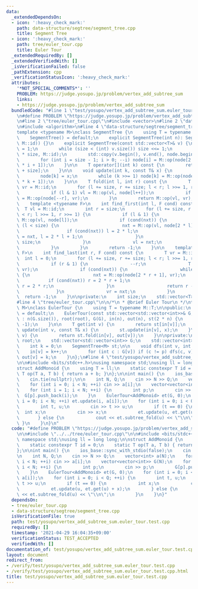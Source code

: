 ```yaml
---
data:
  _extendedDependsOn:
  - icon: ':heavy_check_mark:'
    path: data-structure/segtree/segment_tree.cpp
    title: Segment Tree
  - icon: ':heavy_check_mark:'
    path: tree/euler_tour.cpp
    title: Euler Tour
  _extendedRequiredBy: []
  _extendedVerifiedWith: []
  _isVerificationFailed: false
  _pathExtension: cpp
  _verificationStatusIcon: ':heavy_check_mark:'
  attributes:
    '*NOT_SPECIAL_COMMENTS*': ''
    PROBLEM: https://judge.yosupo.jp/problem/vertex_add_subtree_sum
    links:
    - https://judge.yosupo.jp/problem/vertex_add_subtree_sum
  bundledCode: "#line 1 \"test/yosupo/vertex_add_subtree_sum.euler_tour.test.cpp\"\
    \n#define PROBLEM \"https://judge.yosupo.jp/problem/vertex_add_subtree_sum\"\n\
    \n#line 2 \"tree/euler_tour.cpp\"\n#include <vector>\n#line 2 \"data-structure/segtree/segment_tree.cpp\"\
    \n#include <algorithm>\n#line 4 \"data-structure/segtree/segment_tree.cpp\"\n\n\
    template <typename M>\nclass SegmentTree {\n    using T = typename M::T;\n\npublic:\n\
    \    SegmentTree() = default;\n    explicit SegmentTree(int n): SegmentTree(std::vector<T>(n,\
    \ M::id)) {}\n    explicit SegmentTree(const std::vector<T>& v) {\n        size\
    \ = 1;\n        while (size < (int) v.size()) size <<= 1;\n        node.resize(2\
    \ * size, M::id);\n        std::copy(v.begin(), v.end(), node.begin() + size);\n\
    \        for (int i = size - 1; i > 0; --i) node[i] = M::op(node[2 * i], node[2\
    \ * i + 1]);\n    }\n\n    T operator[](int k) const {\n        return node[k\
    \ + size];\n    }\n\n    void update(int k, const T& x) {\n        k += size;\n\
    \        node[k] = x;\n        while (k >>= 1) node[k] = M::op(node[2 * k], node[2\
    \ * k + 1]);\n    }\n\n    T fold(int l, int r) const {\n        T vl = M::id,\
    \ vr = M::id;\n        for (l += size, r += size; l < r; l >>= 1, r >>= 1) {\n\
    \            if (l & 1) vl = M::op(vl, node[l++]);\n            if (r & 1) vr\
    \ = M::op(node[--r], vr);\n        }\n        return M::op(vl, vr);\n    }\n\n\
    \    template <typename F>\n    int find_first(int l, F cond) const {\n      \
    \  T vl = M::id;\n        int r = size;\n        for (l += size, r += size; l\
    \ < r; l >>= 1, r >>= 1) {\n            if (l & 1) {\n                T nxt =\
    \ M::op(vl, node[l]);\n                if (cond(nxt)) {\n                    while\
    \ (l < size) {\n                        nxt = M::op(vl, node[2 * l]);\n      \
    \                  if (cond(nxt)) l = 2 * l;\n                        else vl\
    \ = nxt, l = 2 * l + 1;\n                    }\n                    return l -\
    \ size;\n                }\n                vl = nxt;\n                ++l;\n\
    \            }\n        }\n        return -1;\n    }\n\n    template <typename\
    \ F>\n    int find_last(int r, F cond) const {\n        T vr = M::id;\n      \
    \  int l = 0;\n        for (l += size, r += size; l < r; l >>= 1, r >>= 1) {\n\
    \            if (r & 1) {\n                --r;\n                T nxt = M::op(node[r],\
    \ vr);\n                if (cond(nxt)) {\n                    while (r < size)\
    \ {\n                        nxt = M::op(node[2 * r + 1], vr);\n             \
    \           if (cond(nxt)) r = 2 * r + 1;\n                        else vr = nxt,\
    \ r = 2 * r;\n                    }\n                    return r - size;\n  \
    \              }\n                vr = nxt;\n            }\n        }\n      \
    \  return -1;\n    }\n\nprivate:\n    int size;\n    std::vector<T> node;\n};\n\
    #line 4 \"tree/euler_tour.cpp\"\n\n/*\n * @brief Euler Tour\n */\ntemplate <typename\
    \ M>\nclass EulerTour {\n    using T = typename M::T;\n\npublic:\n    EulerTour()\
    \ = default;\n    EulerTour(const std::vector<std::vector<int>>& G, int root)\
    \ : n(G.size()), root(root), G(G), in(n), out(n), st(2 * n) {\n        dfs(root,\
    \ -1);\n    }\n\n    T get(int v) {\n        return st[in[v]];\n    }\n\n    void\
    \ update(int v, const T& x) {\n        st.update(in[v], x);\n    }\n\n    T subtree_fold(int\
    \ v) {\n        return st.fold(in[v], out[v]);\n    }\n\nprivate:\n    int n,\
    \ root;\n    std::vector<std::vector<int>> G;\n    std::vector<int> in, out;\n\
    \    int k = 0;\n    SegmentTree<M> st;\n\n    void dfs(int v, int p) {\n    \
    \    in[v] = k++;\n        for (int c : G[v]) if (c != p) dfs(c, v);\n       \
    \ out[v] = k;\n    }\n};\n#line 4 \"test/yosupo/vertex_add_subtree_sum.euler_tour.test.cpp\"\
    \n\n#include <bits/stdc++.h>\nusing namespace std;\nusing ll = long long;\n\n\
    struct AddMonoid {\n    using T = ll;\n    static constexpr T id = 0;\n    static\
    \ T op(T a, T b) { return a + b; }\n};\n\nint main() {\n    ios_base::sync_with_stdio(false);\n\
    \    cin.tie(nullptr);\n\n    int N, Q;\n    cin >> N >> Q;\n    vector<int> a(N);\n\
    \    for (int i = 0; i < N; ++i) cin >> a[i];\n    vector<vector<int>> G(N);\n\
    \    for (int i = 1; i < N; ++i) {\n        int p;\n        cin >> p;\n      \
    \  G[p].push_back(i);\n    }\n    EulerTour<AddMonoid> et(G, 0);\n    for (int\
    \ i = 0; i < N; ++i) et.update(i, a[i]);\n    for (int i = 0; i < Q; ++i) {\n\
    \        int t, u;\n        cin >> t >> u;\n        if (t == 0) {\n          \
    \  int x;\n            cin >> x;\n            et.update(u, et.get(u) + x);\n \
    \       } else {\n            cout << et.subtree_fold(u) << \"\\n\";\n       \
    \ }\n    }\n}\n"
  code: "#define PROBLEM \"https://judge.yosupo.jp/problem/vertex_add_subtree_sum\"\
    \n\n#include \"../../tree/euler_tour.cpp\"\n\n#include <bits/stdc++.h>\nusing\
    \ namespace std;\nusing ll = long long;\n\nstruct AddMonoid {\n    using T = ll;\n\
    \    static constexpr T id = 0;\n    static T op(T a, T b) { return a + b; }\n\
    };\n\nint main() {\n    ios_base::sync_with_stdio(false);\n    cin.tie(nullptr);\n\
    \n    int N, Q;\n    cin >> N >> Q;\n    vector<int> a(N);\n    for (int i = 0;\
    \ i < N; ++i) cin >> a[i];\n    vector<vector<int>> G(N);\n    for (int i = 1;\
    \ i < N; ++i) {\n        int p;\n        cin >> p;\n        G[p].push_back(i);\n\
    \    }\n    EulerTour<AddMonoid> et(G, 0);\n    for (int i = 0; i < N; ++i) et.update(i,\
    \ a[i]);\n    for (int i = 0; i < Q; ++i) {\n        int t, u;\n        cin >>\
    \ t >> u;\n        if (t == 0) {\n            int x;\n            cin >> x;\n\
    \            et.update(u, et.get(u) + x);\n        } else {\n            cout\
    \ << et.subtree_fold(u) << \"\\n\";\n        }\n    }\n}"
  dependsOn:
  - tree/euler_tour.cpp
  - data-structure/segtree/segment_tree.cpp
  isVerificationFile: true
  path: test/yosupo/vertex_add_subtree_sum.euler_tour.test.cpp
  requiredBy: []
  timestamp: '2021-04-29 16:04:35+09:00'
  verificationStatus: TEST_ACCEPTED
  verifiedWith: []
documentation_of: test/yosupo/vertex_add_subtree_sum.euler_tour.test.cpp
layout: document
redirect_from:
- /verify/test/yosupo/vertex_add_subtree_sum.euler_tour.test.cpp
- /verify/test/yosupo/vertex_add_subtree_sum.euler_tour.test.cpp.html
title: test/yosupo/vertex_add_subtree_sum.euler_tour.test.cpp
---
```

